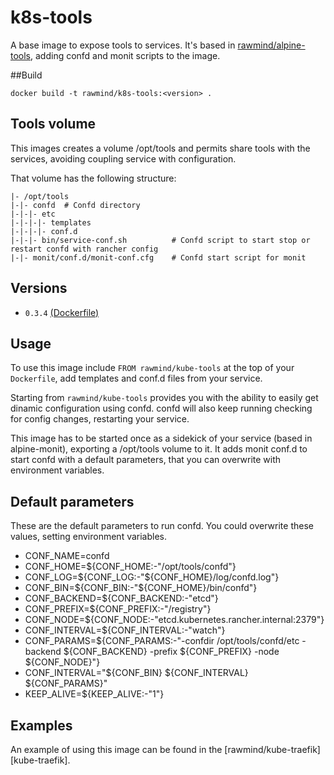 k8s-tools
=============

A base image to expose tools to services. It's based in [rawmind/alpine-tools][alpine-tools], adding confd and monit scripts to the image.

##Build

```
docker build -t rawmind/k8s-tools:<version> .
```

## Tools volume

This images creates a volume /opt/tools and permits share tools with the services, avoiding coupling service with configuration.

That volume has the following structure:

```
|- /opt/tools
|-|- confd 	# Confd directory
|-|-|- etc
|-|-|-|- templates
|-|-|-|- conf.d
|-|-|- bin/service-conf.sh          # Confd script to start stop or restart confd with rancher config
|-|- monit/conf.d/monit-conf.cfg  	# Confd start script for monit
```


## Versions

- `0.3.4` [(Dockerfile)](https://github.com/rawmind0/k8s-tools/blob/0.3.4/Dockerfile)

## Usage

To use this image include `FROM rawmind/kube-tools` at the top of your `Dockerfile`, add templates and conf.d files from your service.

Starting from `rawmind/kube-tools` provides you with the ability to easily get dinamic configuration using confd. confd will also keep running checking for config changes, restarting your service.

This image has to be started once as a sidekick of your service (based in alpine-monit), exporting a /opt/tools volume to it. It adds monit conf.d to start confd with a default parameters, that you can overwrite with environment variables.

## Default parameters

These are the default parameters to run confd. You could overwrite these values, setting environment variables.

- CONF_NAME=confd
- CONF_HOME=${CONF_HOME:-"/opt/tools/confd"}
- CONF_LOG=${CONF_LOG:-"${CONF_HOME}/log/confd.log"}
- CONF_BIN=${CONF_BIN:-"${CONF_HOME}/bin/confd"}
- CONF_BACKEND=${CONF_BACKEND:-"etcd"}
- CONF_PREFIX=${CONF_PREFIX:-"/registry"}
- CONF_NODE=${CONF_NODE:-"etcd.kubernetes.rancher.internal:2379"}
- CONF_INTERVAL=${CONF_INTERVAL:-"watch"}
- CONF_PARAMS=${CONF_PARAMS:-"-confdir /opt/tools/confd/etc -backend ${CONF_BACKEND} -prefix ${CONF_PREFIX} -node ${CONF_NODE}"}
- CONF_INTERVAL="${CONF_BIN} ${CONF_INTERVAL} ${CONF_PARAMS}"
- KEEP_ALIVE=${KEEP_ALIVE:-"1"}


## Examples

An example of using this image can be found in the [rawmind/kube-traefik][kube-traefik].

[k8s-zk]: https://github.com/rawmind0/k8s-zk
[alpine-tools]: https://github.com/rawmind0/alpine-tools


